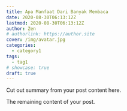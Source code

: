 ```yaml
---
title: Apa Manfaat Dari Banyak Membaca
date: 2020-08-30T06:13:12Z
lastmod: 2020-08-30T06:13:12Z
author: Zen
# authorlink: https://author.site
cover: /img/avatar.jpg
categories:
  - category1
tags:
  - tag1
# showcase: true
draft: true
---
```


Cut out summary from your post content here.

<!--more-->

The remaining content of your post.
